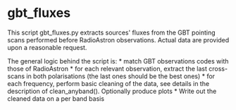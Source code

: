 # gbt_fluxes
This script gbt_fluxes.py extracts sources' fluxes from the GBT pointing scans performed before RadioAstron observations. Actual data are provided upon a reasonable request.

The general logic behind the script is: * match GBT observations codes with those of RadioAstron * for each relevant observation, extract the last cross-scans in both polarisations (the last ones should be the best ones) * for each frequency, perform basic cleaning of the data, see details in the description of clean_anyband(). Optionally produce plots * Write out the cleaned data on a per band basis
